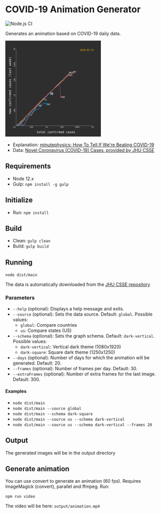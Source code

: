 # COVID-19 Animation Generator

![Node.js CI](https://github.com/juancri/covid19-animation-generator/workflows/Node.js%20CI/badge.svg)

Generates an animation based on COVID-19 daily data.

![Sample](sample.gif)

- Explanation: [minutephysics: How To Tell If We're Beating COVID-19](https://www.youtube.com/watch?v=54XLXg4fYsc)
- Data: [Novel Coronavirus (COVID-19) Cases, provided by JHU CSSE](https://github.com/CSSEGISandData/COVID-19)

## Requirements

- Node 12.x
- Gulp: ```npm install -g gulp```

## Initialize

- Run: ```npm install```

## Build

- Clean: ```gulp clean```
- Build: ```gulp build```

## Running

```node dist/main```

The data is automatically downloaded from the [JHU CSSE repository](https://github.com/CSSEGISandData/COVID-19)

### Parameters

- ```--help``` (optional): Displays a help message and exits.
- ```--source``` (optional): Sets the data source. Default: ```global```. Possible values:
  - ```global```: Compare countries
  - ```us```: Compare states (US)
- ```--schema``` (optional): Sets the graph schema. Default: ```dark-vertical```. Possible values:
  - ```dark-vertical```: Vertical dark theme (1080x1920)
  - ```dark-square```: Square dark theme (1250x1250)
- ```--days``` (optional): Number of days for which the animation will be generated. Default: 20.
- ```--frames``` (optional): Number of frames per day. Default: 30.
- ```--extraFrames``` (optional): Number of extra frames for the last image. Default: 300.

#### Examples

- ```node dist/main```
- ```node dist/main --source global```
- ```node dist/main --schema dark-square```
- ```node dist/main --source us --schema dark-vertical```
- ```node dist/main --source us --schema dark-vertical --frames 20```

## Output

The generated images will be in the output directory

## Generate animation

You can use convert to generate an animation (60 fps). Requires ImageMagick (convert), parallel and ffmpeg. Run:

```
npm run video
```

The video will be here: ```output/animation.mp4```
